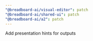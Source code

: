 ```yaml
---
"@breadboard-ai/visual-editor": patch
"@breadboard-ai/shared-ui": patch
"@breadboard-ai/a2": patch
---
```


Add presentation hints for outputs

